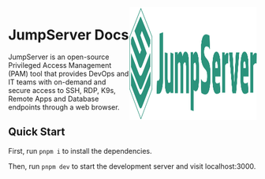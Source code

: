 <img src="public/logo.svg" alt="Logo" width="258" height="228" align="right" />

# JumpServer Docs

JumpServer is an open-source Privileged Access Management (PAM) tool that provides DevOps and IT teams with on-demand and secure access to SSH, RDP, K9s, Remote Apps and Database endpoints through a web browser.

## Quick Start

First, run `pnpm i` to install the dependencies.

Then, run `pnpm dev` to start the development server and visit localhost:3000.
